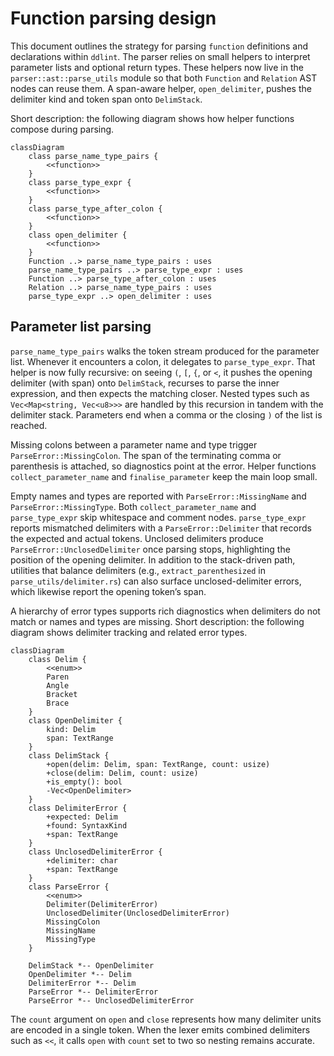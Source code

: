 # Function parsing design

This document outlines the strategy for parsing `function` definitions and
declarations within `ddlint`. The parser relies on small helpers to interpret
parameter lists and optional return types. These helpers now live in the
`parser::ast::parse_utils` module so that both `Function` and `Relation` AST
nodes can reuse them. A span-aware helper, `open_delimiter`, pushes the
delimiter kind and token span onto `DelimStack`.

Short description: the following diagram shows how helper functions compose
during parsing.

```mermaid
classDiagram
    class parse_name_type_pairs {
        <<function>>
    }
    class parse_type_expr {
        <<function>>
    }
    class parse_type_after_colon {
        <<function>>
    }
    class open_delimiter {
        <<function>>
    }
    Function ..> parse_name_type_pairs : uses
    parse_name_type_pairs ..> parse_type_expr : uses
    Function ..> parse_type_after_colon : uses
    Relation ..> parse_name_type_pairs : uses
    parse_type_expr ..> open_delimiter : uses
```

## Parameter list parsing

`parse_name_type_pairs` walks the token stream produced for the parameter list.
Whenever it encounters a colon, it delegates to `parse_type_expr`. That helper
is now fully recursive: on seeing `(`, `[`, `{`, or `<`, it pushes the opening
delimiter (with span) onto `DelimStack`, recurses to parse the inner
expression, and then expects the matching closer. Nested types such as
`Vec<Map<string, Vec<u8>>>` are handled by this recursion in tandem with the
delimiter stack. Parameters end when a comma or the closing `)` of the list is
reached.

Missing colons between a parameter name and type trigger
`ParseError::MissingColon`. The span of the terminating comma or parenthesis is
attached, so diagnostics point at the error. Helper functions
`collect_parameter_name` and `finalise_parameter` keep the main loop small.

Empty names and types are reported with `ParseError::MissingName` and
`ParseError::MissingType`. Both `collect_parameter_name` and `parse_type_expr`
skip whitespace and comment nodes. `parse_type_expr` reports mismatched
delimiters with a `ParseError::Delimiter` that records the expected and actual
tokens. Unclosed delimiters produce `ParseError::UnclosedDelimiter` once
parsing stops, highlighting the position of the opening delimiter. In addition
to the stack-driven path, utilities that balance delimiters (e.g.,
`extract_parenthesized` in `parse_utils/delimiter.rs`) can also surface
unclosed-delimiter errors, which likewise report the opening token’s span.

A hierarchy of error types supports rich diagnostics when delimiters do not
match or names and types are missing. Short description: the following diagram
shows delimiter tracking and related error types.

```mermaid
classDiagram
    class Delim {
        <<enum>>
        Paren
        Angle
        Bracket
        Brace
    }
    class OpenDelimiter {
        kind: Delim
        span: TextRange
    }
    class DelimStack {
        +open(delim: Delim, span: TextRange, count: usize)
        +close(delim: Delim, count: usize)
        +is_empty(): bool
        -Vec<OpenDelimiter>
    }
    class DelimiterError {
        +expected: Delim
        +found: SyntaxKind
        +span: TextRange
    }
    class UnclosedDelimiterError {
        +delimiter: char
        +span: TextRange
    }
    class ParseError {
        <<enum>>
        Delimiter(DelimiterError)
        UnclosedDelimiter(UnclosedDelimiterError)
        MissingColon
        MissingName
        MissingType
    }

    DelimStack *-- OpenDelimiter
    OpenDelimiter *-- Delim
    DelimiterError *-- Delim
    ParseError *-- DelimiterError
    ParseError *-- UnclosedDelimiterError
```

The `count` argument on `open` and `close` represents how many delimiter units
are encoded in a single token. When the lexer emits combined delimiters such as
`<<`, it calls `open` with `count` set to two so nesting remains accurate.
